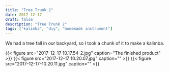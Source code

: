 ```yaml
---
title: "Tree Trunk 2"
date: 2017-12-17
draft: false
description: "Tree Trunk 2"
tags: ["kalimba", "diy", "homemade instrument"]
---
```

We had a tree fall in our backyard, so I took a chunk of it to make a kalimba.

{{< figure src="2017-12-17 10.17.54-2.jpg" caption="The finished product" >}}
{{< figure src="2017-12-17 10.20.07.jpg" caption="" >}}
{{< figure src="2017-12-17-10.20.11.jpg" caption="" >}}
